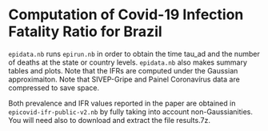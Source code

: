 # Computation of Covid-19 Infection Fatality Ratio for Brazil

`epidata.nb` runs `epirun.nb` in order to obtain the time tau_ad and the number of deaths at the state or country levels. `epidata.nb` also makes summary tables and plots. Note that the IFRs are computed under the Gaussian approximaiton. Note that SIVEP-Gripe and Painel Coronavírus data are compressed to save space.

Both prevalence and IFR values reported in the paper are obtained in `epicovid-ifr-public-v2.nb` by fully taking into account non-Gaussianities. You will need also to download and extract the file results.7z.
